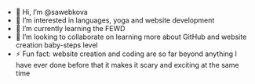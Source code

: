 - 👋 Hi, I’m @sawebkova
- 👀 I’m interested in languages, yoga and website development 
- 🌱 I’m currently learning the FEWD
- 💞️ I’m looking to collaborate on learning more about GitHub and website creation baby-steps level  
- ⚡ Fun fact: website creation and coding are so far beyond anything I have ever done before that it makes it scary and exciting at the same time

<!---
sawebkova/sawebkova is a ✨ special ✨ repository because its `README.md` (this file) appears on your GitHub profile.
You can click the Preview link to take a look at your changes.
--->
